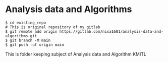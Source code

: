 # Analysis data and Algorithms
```
$ cd existing_repo
# This is original repository of my gitlab
$ git remote add origin https://gitlab.com/nisa1681/analysis-data-and-algorithms.git
$ git branch -M main
$ git push -uf origin main
```

This is folder keeping subject of Analysis data and Algorithm KMITL
